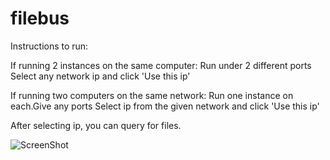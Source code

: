 # filebus
Instructions to run:  

If running 2 instances on the same computer:
	Run under 2 different ports
	Select any network ip and click 'Use this ip'

If running two computers on the same network:
	Run one instance on each.Give any ports
	Select ip from the given network and click 'Use this ip'


After selecting ip, you can query for files.

![ScreenShot](/screenshots/latest.png)